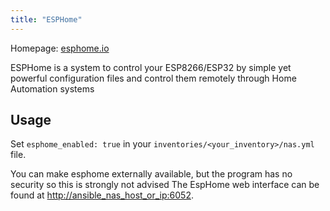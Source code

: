 ```yaml
---
title: "ESPHome"
---
```


Homepage: [esphome.io](https://esphome.io/)

ESPHome is a system to control your ESP8266/ESP32 by simple yet powerful configuration files and control them remotely through Home Automation systems

## Usage

Set `esphome_enabled: true` in your `inventories/<your_inventory>/nas.yml` file.

You can make esphome externally available, but the program has no security so this is strongly not advised
The EspHome web interface can be found at <http://ansible_nas_host_or_ip:6052>.
